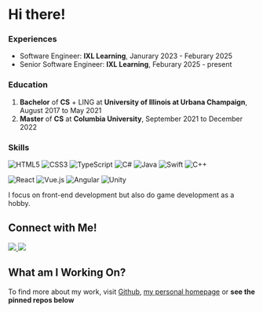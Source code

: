 # Hi there!

### Experiences

- Software Engineer: **IXL Learning**, Janurary 2023 - Feburary 2025
- Senior Software Engineer: **IXL Learning**, Feburary 2025 - present

### Education

1. **Bachelor** of **CS** + LING at **University of Illinois at Urbana
   Champaign**, August 2017 to May 2021
2. **Master** of **CS** at **Columbia University**, September 2021 to December
   2022

### Skills

![HTML5](https://img.shields.io/badge/html5-%23E34F26.svg?style=for-the-badge&logo=html5&logoColor=white)
![CSS3](https://img.shields.io/badge/css3-%231572B6.svg?style=for-the-badge&logo=css3&logoColor=white)
![TypeScript](https://img.shields.io/badge/typescript-%23007ACC.svg?style=for-the-badge&logo=typescript&logoColor=white)
![C#](https://img.shields.io/badge/c%23-%23239120.svg?style=for-the-badge&logo=c-sharp&logoColor=white)
![Java](https://img.shields.io/badge/java-%23ED8B00.svg?style=for-the-badge&logo=java&logoColor=white)
![Swift](https://img.shields.io/badge/swift-F54A2A?style=for-the-badge&logo=swift&logoColor=white)
![C++](https://img.shields.io/badge/c++-%2300599C.svg?style=for-the-badge&logo=c%2B%2B&logoColor=white)

![React](https://img.shields.io/badge/react-%2320232a.svg?style=for-the-badge&logo=react&logoColor=%2361DAFB)
![Vue.js](https://img.shields.io/badge/vuejs-%2335495e.svg?style=for-the-badge&logo=vuedotjs&logoColor=%234FC08D)
![Angular](https://img.shields.io/badge/angular-%23DD0031.svg?style=for-the-badge&logo=angular&logoColor=white)
![Unity](https://img.shields.io/badge/unity-%23000000.svg?style=for-the-badge&logo=unity&logoColor=white)

I focus on front-end development but also do game development as a hobby.

## Connect with Me!

<a href="https://www.linkedin.com/in/zehua-chen/">
  <img src="https://img.shields.io/badge/linkedin-%230077B5.svg?style=for-the-badge&logo=linkedin&logoColor=white" >
</a>

<a href="mailto:zehua-chen@outlook.com?subject=Hello&body=Hi!">
  <img src="https://img.shields.io/badge/Microsoft_Outlook-0078D4?style=for-the-badge&logo=microsoft-outlook&logoColor=white">
</a>

## What am I Working On?

To find more about my work, visit [Github](https://github.com/Zehua-Chen),
[my personal homepage](https://zehua-chen-2021.netlify.app/) or **see the pinned
repos below**
